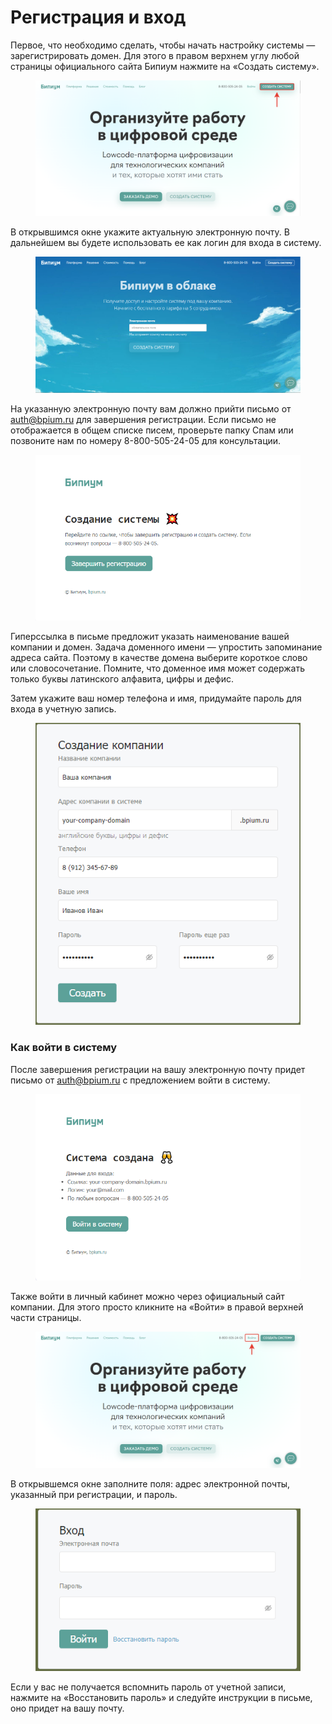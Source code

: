 # Регистрация и вход

Первое, что необходимо сделать, чтобы начать настройку системы — зарегистрировать домен. Для этого в правом верхнем углу любой страницы официального сайта Бипиум нажмите на «Создать систему».

<figure><img src="../../.gitbook/assets/01. Начальная страница сайта.png" alt=""><figcaption></figcaption></figure>

В открывшимся окне укажите актуальную электронную почту. В дальнейшем вы будете использовать ее как логин для входа в систему.

<figure><img src="../../.gitbook/assets/02. Ввод электронной почты.png" alt=""><figcaption></figcaption></figure>

На указанную электронную почту вам должно прийти письмо от auth@bpium.ru для завершения регистрации. Если письмо не отображается в общем списке писем, проверьте папку Спам или позвоните нам по номеру 8-800-505-24-05 для консультации.

<figure><img src="../../.gitbook/assets/03. Ссылка на завершение регистрации.png" alt=""><figcaption></figcaption></figure>

Гиперссылка в письме предложит указать наименование вашей компании и домен. Задача доменного имени — упростить запоминание адреса сайта. Поэтому в качестве домена выберите короткое слово или словосочетание. Помните, что доменное имя может содержать только буквы латинского алфавита, цифры и дефис.

Затем укажите ваш номер телефона и имя, придумайте пароль для входа в учетную запись.

<figure><img src="../../.gitbook/assets/04. Завершение регистрации.png" alt=""><figcaption></figcaption></figure>

### Как войти в систему <a href="#ige13j6bisbj" id="ige13j6bisbj"></a>

После завершения регистрации на вашу электронную почту придет письмо от auth@bpium.ru с предложением войти в систему.

<figure><img src="../../.gitbook/assets/05. Ссылка на систему.png" alt=""><figcaption></figcaption></figure>

Также войти в личный кабинет можно через официальный сайт компании. Для этого просто кликните на «Войти» в правой верхней части страницы.

<figure><img src="../../.gitbook/assets/06. Вход в систему.png" alt=""><figcaption></figcaption></figure>

В открывшемся окне заполните поля: адрес электронной почты, указанный при регистрации, и пароль.

<figure><img src="../../.gitbook/assets/07. Страница входа.png" alt=""><figcaption></figcaption></figure>

Если у вас не получается вспомнить пароль от учетной записи, нажмите на «Восстановить пароль» и следуйте инструкции в письме, оно придет на вашу почту.
